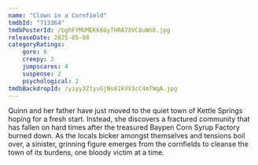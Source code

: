 ```yaml
---
name: "Clown in a Cornfield"
tmdbId: "713364"
tmdbPosterId: /bghFYMUMEKK6GyTHRA7XVC8uWn6.jpg
releaseDate: 2025-05-08
categoryRatings:
    gore: 6
    creepy: 2
    jumpscares: 4
    suspense: 2
    psychological: 2
tmdbBackdropId: /yiyy3ZtyuGjNs81kVV3cC4mTWgA.jpg
---
```

Quinn and her father have just moved to the quiet town of Kettle Springs hoping for a fresh start. Instead, she discovers a fractured community that has fallen on hard times after the treasured Baypen Corn Syrup Factory burned down. As the locals bicker amongst themselves and tensions boil over, a sinister, grinning figure emerges from the cornfields to cleanse the town of its burdens, one bloody victim at a time.
